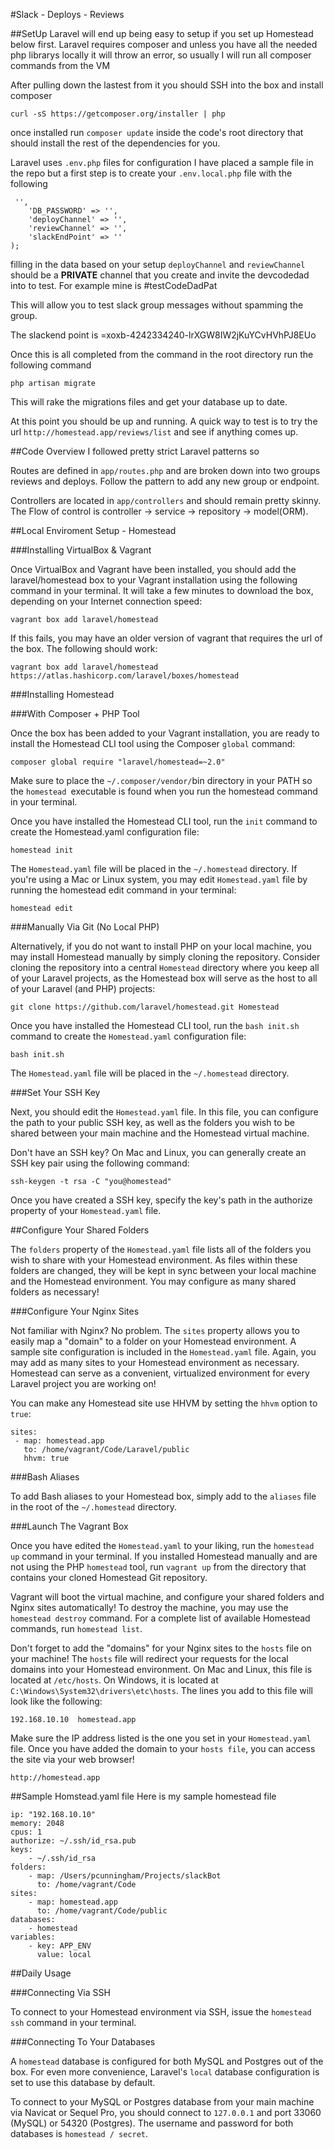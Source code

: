 #Slack - Deploys - Reviews

##SetUp
Laravel will end up being easy to setup if you set up Homestead below first.  Laravel requires composer and unless you have all the needed php librarys locally it will throw an error, so usually I will run all composer commands from the VM

After pulling down the lastest from it you should SSH into the box and install composer

	curl -sS https://getcomposer.org/installer | php

once installed run `composer update` inside the code's root directory that should install the rest of the dependencies for you.

Laravel uses `.env.php` files for configuration I have placed a sample file in the repo but a first step is to create your `.env.local.php` file with the following
<pre><code><?php
return array(
    'DB_USER' => '',
    'DB_PASSWORD' => '',
    'deployChannel' => '',
    'reviewChannel' => '',
    'slackEndPoint' => ''
);
</code></pre>

filling in the data based on your setup
`deployChannel` and `reviewChannel` should be a __PRIVATE__ channel that you create and invite the devcodedad into to test.   For example mine is #testCodeDadPat

This will allow you to test slack group messages without spamming the group.

The slackend point is =xoxb-4242334240-lrXGW8IW2jKuYCvHVhPJ8EUo

Once this is all completed from the command in the root directory run the following command

	php artisan migrate

This will rake the migrations files and get your database up to date.

At this point you should be up and running.   A quick way to test is to try the url
`http://homestead.app/reviews/list` and see if anything comes up.

##Code Overview
I followed pretty strict Laravel patterns so

Routes are defined in `app/routes.php` and are broken down into two groups reviews and deploys.  Follow the pattern to add any new group or endpoint.

Controllers are located in `app/controllers` and should remain pretty skinny.
The Flow of control is
controller -> service -> repository -> model(ORM).

##Local Enviroment Setup - Homestead

###Installing VirtualBox & Vagrant

Once VirtualBox and Vagrant have been installed, you should add the laravel/homestead box to your Vagrant installation using the following command in your terminal. It will take a few minutes to download the box, depending on your Internet connection speed:

	vagrant box add laravel/homestead
If this fails, you may have an older version of vagrant that requires the url of the box. The following should work:

	vagrant box add laravel/homestead https://atlas.hashicorp.com/laravel/boxes/homestead

###Installing Homestead

###With Composer + PHP Tool

Once the box has been added to your Vagrant installation, you are ready to install the Homestead CLI tool using the Composer `global` command:

	composer global require "laravel/homestead=~2.0"
Make sure to place the `~/.composer/vendor/`bin directory in your PATH so the `homestead `executable is found when you run the homestead command in your terminal.

Once you have installed the Homestead CLI tool, run the `init` command to create the Homestead.yaml configuration file:

	homestead init
The `Homestead.yaml` file will be placed in the `~/.homestead` directory. If you're using a Mac or Linux system, you may edit `Homestead.yaml` file by running the homestead edit command in your terminal:

	homestead edit

###Manually Via Git (No Local PHP)

Alternatively, if you do not want to install PHP on your local machine, you may install Homestead manually by simply cloning the repository. Consider cloning the repository into a central `Homestead` directory where you keep all of your Laravel projects, as the Homestead box will serve as the host to all of your Laravel (and PHP) projects:

	git clone https://github.com/laravel/homestead.git Homestead
Once you have installed the Homestead CLI tool, run the `bash init.sh` command to create the `Homestead.yaml` configuration file:

	bash init.sh
The `Homestead.yaml` file will be placed in the `~/.homestead` directory.

###Set Your SSH Key

Next, you should edit the `Homestead.yaml` file. In this file, you can configure the path to your public SSH key, as well as the folders you wish to be shared between your main machine and the Homestead virtual machine.

Don't have an SSH key? On Mac and Linux, you can generally create an SSH key pair using the following command:

	ssh-keygen -t rsa -C "you@homestead"

Once you have created a SSH key, specify the key's path in the authorize property of your `Homestead.yaml` file.

##Configure Your Shared Folders

The `folders` property of the `Homestead.yaml` file lists all of the folders you wish to share with your Homestead environment. As files within these folders are changed, they will be kept in sync between your local machine and the Homestead environment. You may configure as many shared folders as necessary!

###Configure Your Nginx Sites

Not familiar with Nginx? No problem. The `sites` property allows you to easily map a "domain" to a folder on your Homestead environment. A sample site configuration is included in the `Homestead.yaml` file. Again, you may add as many sites to your Homestead environment as necessary. Homestead can serve as a convenient, virtualized environment for every Laravel project you are working on!

You can make any Homestead site use HHVM by setting the `hhvm` option to `true`:

	sites:
   	 - map: homestead.app
   	   to: /home/vagrant/Code/Laravel/public
   	   hhvm: true
###Bash Aliases

To add Bash aliases to your Homestead box, simply add to the `aliases` file in the root of the `~/.homestead` directory.

###Launch The Vagrant Box

Once you have edited the `Homestead.yaml` to your liking, run the `homestead up` command in your terminal. If you installed Homestead manually and are not using the PHP `homestead` tool, run `vagrant up` from the directory that contains your cloned Homestead Git repository.

Vagrant will boot the virtual machine, and configure your shared folders and Nginx sites automatically! To destroy the machine, you may use the `homestead destroy` command. For a complete list of available Homestead commands, run `homestead list`.

Don't forget to add the "domains" for your Nginx sites to the `hosts` file on your machine! The `hosts` file will redirect your requests for the local domains into your Homestead environment. On Mac and Linux, this file is located at `/etc/hosts`. On Windows, it is located at `C:\Windows\System32\drivers\etc\hosts`. The lines you add to this file will look like the following:

	192.168.10.10  homestead.app
Make sure the IP address listed is the one you set in your `Homestead.yaml` file. Once you have added the domain to your `hosts file`, you can access the site via your web browser!

	http://homestead.app


##Sample Homstead.yaml file
Here is my sample homestead file
<pre><code>ip: "192.168.10.10"
memory: 2048
cpus: 1
authorize: ~/.ssh/id_rsa.pub
keys:
    - ~/.ssh/id_rsa
folders:
    - map: /Users/pcunningham/Projects/slackBot
      to: /home/vagrant/Code
sites:
    - map: homestead.app
      to: /home/vagrant/Code/public
databases:
    - homestead
variables:
    - key: APP_ENV
      value: local
</code></pre>
##Daily Usage

###Connecting Via SSH

To connect to your Homestead environment via SSH, issue the `homestead ssh` command in your terminal.

###Connecting To Your Databases

A `homestead` database is configured for both MySQL and Postgres out of the box. For even more convenience, Laravel's `local` database configuration is set to use this database by default.

To connect to your MySQL or Postgres database from your main machine via Navicat or Sequel Pro, you should connect to `127.0.0.1` and port 33060 (MySQL) or 54320 (Postgres). The username and password for both databases is `homestead / secret`.

